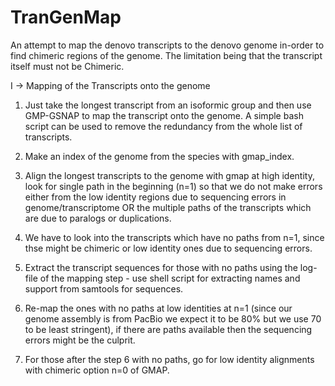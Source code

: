 # TranGenMap

An attempt to map the denovo transcripts to the denovo genome in-order to find chimeric regions of the genome. The limitation being that the transcript itself must not be Chimeric.



I -> Mapping of the Transcripts onto the genome

1) Just take the longest transcript from an isoformic group and then use GMP-GSNAP to map the transcript onto the genome. A simple bash script can be used to remove the redundancy from the whole list of transcripts.

2) Make an index of the genome from the species with gmap_index.

3) Align the longest transcripts to the genome with gmap at high identity, look for single path in the beginning (n=1) so that we do not make errors either from the low identity regions due to sequencing errors in genome/transcriptome OR the multiple paths of the transcripts which are due to paralogs or duplications.

4) We have to look into the transcripts which have no paths from n=1, since thse might be chimeric or low identity ones due to sequencing errors.

5) Extract the transcript sequences for those with no paths using the log-file of the mapping step - use shell script for extracting names and support from samtools for sequences.

6) Re-map the ones with no paths at low identities at n=1 (since our genome assembly is from PacBio we expect it to be 80% but we use 70 to be least stringent), if there are paths available then the sequencing errors might be the culprit.

7) For those after the step 6 with no paths, go for low identity alignments with chimeric option n=0 of GMAP.


